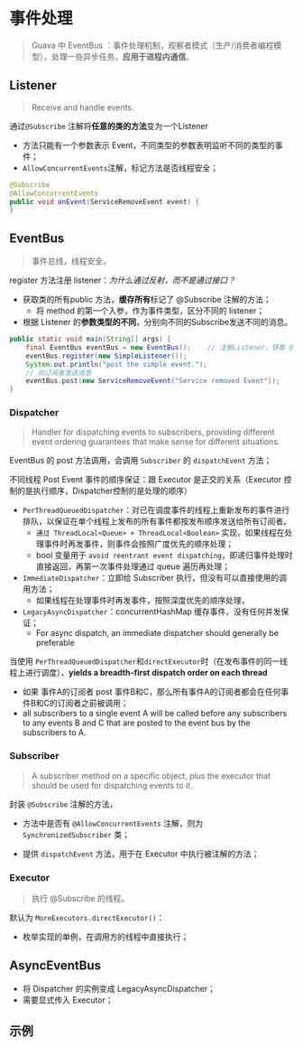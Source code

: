 # 事件处理

> Guava 中 EventBus ：事件处理机制，观察者模式（生产/消费者编程模型），处理一些异步任务，**应用于进程内通信**。



## Listener

> Receive and handle events.

通过`@Subscribe` 注解将**任意的类的方法**变为一个Listener

- 方法只能有一个参数表示 Event，不同类型的参数表明监听不同的类型的事件；
- `AllowConcurrentEvents`注解，标记方法是否线程安全；

```java
@Subscribe
@AllowConcurrentEvents
public void onEvent(ServiceRemoveEvent event) {
}
```



## EventBus

> 事件总线，线程安全。

register 方法注册 listener：*为什么通过反射，而不是通过接口？*

- 获取类的所有public 方法，**缓存所有**标记了  @Subscribe 注解的方法；
  - 将 method 的第一个入参，作为事件类型，区分不同的 listener；
- 根据 Listener 的**参数类型的不同**，分别向不同的Subscribe发送不同的消息。

```java
public static void main(String[] args) {
    final EventBus eventBus = new EventBus();    // 注册Listener，获取 @Subscribe 的 method 注解
    eventBus.register(new SimpleListener());
    System.out.println("post the simple event.");
    // 向订阅者发送消息
    eventBus.post(new ServiceRemoveEvent("Service removed Event"));
}
```

### Dispatcher

> Handler for dispatching events to subscribers, providing different event ordering guarantees that make sense for different situations.

EventBus 的 post 方法调用，会调用 `Subscriber` 的 `dispatchEvent` 方法；

不同线程 Post Event 事件的顺序保证：跟 Executor 是正交的关系（Executor 控制的是执行顺序，Dispatcher控制的是处理的顺序）

- `PerThreadQueuedDispatcher`：对已在调度事件的线程上重新发布的事件进行排队，以保证在单个线程上发布的所有事件都按发布顺序发送给所有订阅者。
  - `通过 ThreadLocal<Queue> + ThreadLocal<Boolean>` 实现，如果线程在处理事件时再发事件，则事件会按照广度优先的顺序处理；
  - bool 变量用于 `avoid reentrant event dispatching`，即递归事件处理时直接返回，再第一次事件处理通过 queue 遍历再处理；
- `ImmediateDispatcher`：立即给 Subscriber 执行，但没有可以直接使用的调用方法；
  - 如果线程在处理事件时再发事件，按照深度优先的顺序处理，
- `LegacyAsyncDispatcher`：concurrentHashMap 缓存事件，没有任何并发保证；
  - For async dispatch, an immediate dispatcher should generally be preferable



当使用 `PerThreadQueuedDispatcher`和`directExecutor`时（在发布事件的同一线程上进行调度），**yields a breadth-first dispatch order on each thread**

- 如果 事件A的订阅者 post 事件B和C，那么所有事件A的订阅者都会在任何事件B和C的订阅者之前被调用；
- all subscribers to a single event A will be called before any subscribers to any events B and C that are posted to the event bus by the subscribers to A.



### Subscriber

> A subscriber method on a specific object, plus the executor that should be used for dispatching events to it.

封装 `@Subscribe` 注解的方法，

- 方法中是否有 `@AllowConcurrentEvents` 注解，则为 `SynchronizedSubscriber` 类；

- 提供 `dispatchEvent` 方法，用于在 Executor 中执行被注解的方法；



### Executor

> 执行 @Subscribe 的线程。

默认为 `MoreExecutors.directExecutor()`：

- 枚举实现的单例，在调用方的线程中直接执行；



## AsyncEventBus

- 将 Dispatcher 的实例变成 LegacyAsyncDispatcher；
- 需要显式传入 Executor；





## 示例


